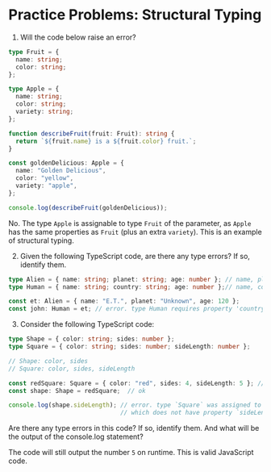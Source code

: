 # Practice Problems: Structural Typing

1. Will the code below raise an error?

```ts
type Fruit = {
  name: string;
  color: string;
};

type Apple = {
  name: string;
  color: string;
  variety: string;
};

function describeFruit(fruit: Fruit): string {
  return `${fruit.name} is a ${fruit.color} fruit.`;
}

const goldenDelicious: Apple = {
  name: "Golden Delicious",
  color: "yellow",
  variety: "apple",
};

console.log(describeFruit(goldenDelicious));
```

No. The type `Apple` is assignable to type `Fruit` of the parameter, as `Apple` has the same properties as `Fruit` (plus an extra `variety`). This is an example of structural typing.

2. Given the following TypeScript code, are there any type errors? If so, identify them.

```ts
type Alien = { name: string; planet: string; age: number }; // name, planet, age
type Human = { name: string; country: string; age: number };// name, country, age

const et: Alien = { name: "E.T.", planet: "Unknown", age: 120 };
const john: Human = et; // error. type Human requires property 'country'.
```

3. Consider the following TypeScript code:

```ts
type Shape = { color: string; sides: number };
type Square = { color: string; sides: number; sideLength: number };

// Shape: color, sides
// Square: color, sides, sideLength

const redSquare: Square = { color: "red", sides: 4, sideLength: 5 }; // ok
const shape: Shape = redSquare;  // ok

console.log(shape.sideLength); // error. type `Square` was assigned to type `Shape` 
                               // which does not have property `sideLength`
```

Are there any type errors in this code? If so, identify them. And what will be the output of the console.log statement?

The code will still output the number `5` on runtime. This is valid JavaScript code.
